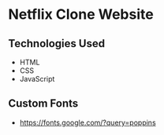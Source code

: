 # Netflix Clone Website

## Technologies Used
- HTML
- CSS
- JavaScript 

## Custom Fonts 
- https://fonts.google.com/?query=poppins

